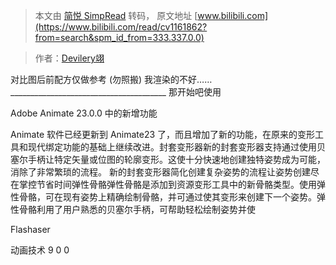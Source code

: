 > 本文由 [简悦 SimpRead](http://ksria.com/simpread/) 转码， 原文地址 [www.bilibili.com](https://www.bilibili.com/read/cv1161862?from=search&spm_id_from=333.337.0.0)

> 作者：[Devilery翊](https://space.bilibili.com/220765655)

 对比图后前配方仅做参考 (勿照搬) 我渲染的不好……_______________________________________ 那开始吧使用

Adobe Animate 23.0.0 中的新增功能

Animate 软件已经更新到 Animate23 了，而且增加了新的功能，在原来的变形工具和现代绑定功能的基础上继续改进。封套变形器新的封套变形器支持通过使用贝塞尔手柄让特定矢量或位图的轮廓变形。这使十分快速地创建独特姿势成为可能，消除了非常繁琐的流程。 新的封套变形器简化创建复杂姿势的流程让姿势创建尽在掌控节省时间弹性骨骼弹性骨骼是添加到资源变形工具中的新骨骼类型。使用弹性骨骼，可在现有姿势上精确绘制骨骼，并可通过使其变形来创建下一个姿势。弹性骨骼利用了用户熟悉的贝塞尔手柄，可帮助轻松绘制姿势并使

Flashaser

动画技术 9 0 0
